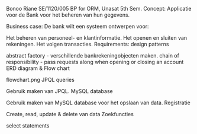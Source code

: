Bonoo Riane SE/1120/005 BP for ORM, Unasat 5th Sem. Concept: Applicatie voor de Bank voor het beheren van hun gegevens.

Business case: De bank wilt een systeem ontwerpen voor:

Het beheren van personeel- en klantinformatie.
Het openen en sluiten van rekeningen.
Het volgen transacties.
Requirements: design patterns

abstract factory - verschillende bankrekeningobjecten maken.
chain of responsibility - pass requests along when opening or closing an account
ERD diagram & Flow chart

flowchart.png
JPQL queries

Gebruik maken van JPQL.
MySQL database

Gebruik maken van MySQL database voor het opslaan van data.
Registratie

Create, read, update & delete van data
Zoekfuncties

select statements
